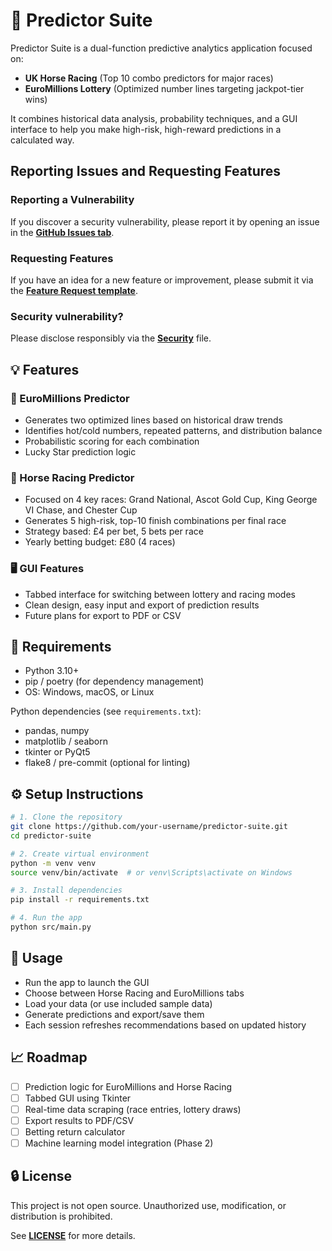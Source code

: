 # 🎯 Predictor Suite

Predictor Suite is a dual-function predictive analytics application focused on:
- **UK Horse Racing** (Top 10 combo predictors for major races)
- **EuroMillions Lottery** (Optimized number lines targeting jackpot-tier wins)

It combines historical data analysis, probability techniques, and a GUI interface to help you make high-risk, high-reward predictions in a calculated way.

## Reporting Issues and Requesting Features

### Reporting a Vulnerability
If you discover a security vulnerability, please report it by opening an issue in the **[GitHub Issues tab](../../issues/new?template=bug_report.md)**. 

### Requesting Features
If you have an idea for a new feature or improvement, please submit it via the **[Feature Request template](../../issues/new?template=feature_request.md)**.

### Security vulnerability?
Please disclose responsibly via the **[Security](SECURITY.md)** file.

## 💡 Features

### 🔹 EuroMillions Predictor
- Generates two optimized lines based on historical draw trends
- Identifies hot/cold numbers, repeated patterns, and distribution balance
- Probabilistic scoring for each combination
- Lucky Star prediction logic

### 🔹 Horse Racing Predictor
- Focused on 4 key races: Grand National, Ascot Gold Cup, King George VI Chase, and Chester Cup
- Generates 5 high-risk, top-10 finish combinations per final race
- Strategy based: £4 per bet, 5 bets per race
- Yearly betting budget: £80 (4 races)

### 🖥 GUI Features
- Tabbed interface for switching between lottery and racing modes
- Clean design, easy input and export of prediction results
- Future plans for export to PDF or CSV

## 🧰 Requirements

- Python 3.10+
- pip / poetry (for dependency management)
- OS: Windows, macOS, or Linux

Python dependencies (see `requirements.txt`):
- pandas, numpy
- matplotlib / seaborn
- tkinter or PyQt5
- flake8 / pre-commit (optional for linting)

## ⚙️ Setup Instructions

```bash
# 1. Clone the repository
git clone https://github.com/your-username/predictor-suite.git
cd predictor-suite

# 2. Create virtual environment
python -m venv venv
source venv/bin/activate  # or venv\Scripts\activate on Windows

# 3. Install dependencies
pip install -r requirements.txt

# 4. Run the app
python src/main.py

```

## 🚀 Usage

- Run the app to launch the GUI
- Choose between Horse Racing and EuroMillions tabs
- Load your data (or use included sample data)
- Generate predictions and export/save them
- Each session refreshes recommendations based on updated history

## 📈 Roadmap

- [ ]  Prediction logic for EuroMillions and Horse Racing
- [ ]  Tabbed GUI using Tkinter
- [ ]  Real-time data scraping (race entries, lottery draws)
- [ ]  Export results to PDF/CSV
- [ ]  Betting return calculator
- [ ]  Machine learning model integration (Phase 2)

## 🔒 License

This project is not open source. Unauthorized use, modification, or distribution is prohibited.

See **[LICENSE](LICENSE)** for more details.